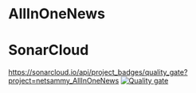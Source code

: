 # AllInOneNews
# SonarCloud

https://sonarcloud.io/api/project_badges/quality_gate?project=netsammy_AllInOneNews
[![Quality gate](https://sonarcloud.io/api/project_badges/quality_gate?project=netsammy_AllInOneNews)](https://sonarcloud.io/summary/new_code?id=netsammy_AllInOneNews)